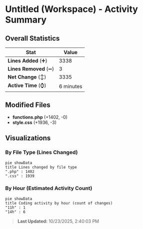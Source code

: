 # Untitled (Workspace) - Activity Summary 

## Overall Statistics

| Stat                   | Value                                                             |
| ---------------------- | ----------------------------------------------------------------- |
| **Lines Added** (➕)   | 3338                                          |
| **Lines Removed** (➖) | 3                                        |
| **Net Change** (↕)    | 3335                |
| **Active Time** (⌚)   | 6 minutes |


## Modified Files
- **functions.php** (+1402, -0)
- **style.css** (+1936, -3)

## Visualizations

### By File Type (Lines Changed)

```mermaid
pie showData
title Lines changed by file type
".php" : 1402
".css" : 1939
```

### By Hour (Estimated Activity Count)

```mermaid
pie showData
title Coding activity by hour (count of changes)
"11h" : 1
"14h" : 6
```


> **Last Updated:** 10/23/2025, 2:40:03 PM